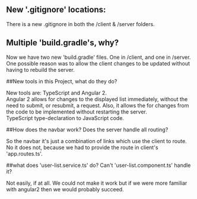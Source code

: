 ## New '.gitignore' locations:
  
There is a new .gitignore in both the /client & /server folders.


## Multiple 'build.gradle's, why?

Now we have two new 'build.gradle' files. One in /client, and one in /server.  
One possible reason was to allow the client changes to be updated without having to rebuild the server.

##New tools in this Project, what do they do?

New tools are: TypeScript and Angular 2.  
Angular 2 allows for changes to the displayed list immediately, without the need to submit, or resubmit, a request. Also, it allows the for changes from the code to be implemented without restarting the server.  
TypeScript type-declaration to JavaScript code.

##How does the navbar work? Does the server handle all routing?

So the navbar it's just a combination of links which use the client to route. No it does not, because we had to provide the route in client's 'app.routes.ts'.

##what does 'user-list.service.ts' do? Can't 'user-list.component.ts' handle it?

Not easily, if at all. We could not make it work but if we were more familiar with angular2 then we would probably succeed.